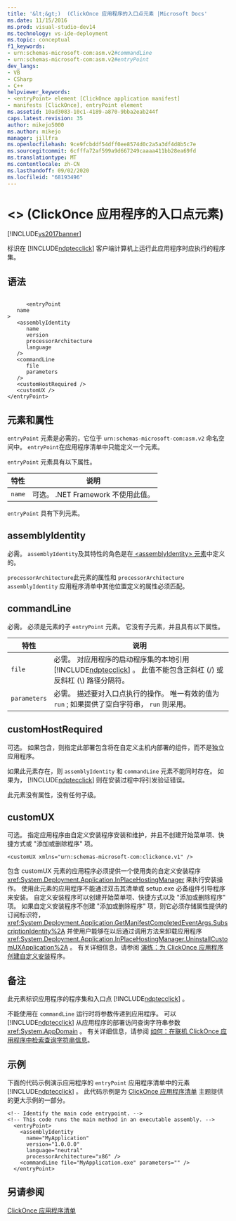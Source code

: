 ```yaml
---
title: '&lt;&gt;)  (ClickOnce 应用程序的入口点元素 |Microsoft Docs'
ms.date: 11/15/2016
ms.prod: visual-studio-dev14
ms.technology: vs-ide-deployment
ms.topic: conceptual
f1_keywords:
- urn:schemas-microsoft-com:asm.v2#commandLine
- urn:schemas-microsoft-com:asm.v2#entryPoint
dev_langs:
- VB
- CSharp
- C++
helpviewer_keywords:
- <entryPoint> element [ClickOnce application manifest]
- manifests [ClickOnce], entryPoint element
ms.assetid: 10ad3083-10c1-4189-a870-9bba2eab244f
caps.latest.revision: 35
author: mikejo5000
ms.author: mikejo
manager: jillfra
ms.openlocfilehash: 9ce9fcbddf54dff0ee8574d0c2a5a3df4d8b5c7e
ms.sourcegitcommit: 6cfffa72af599a9d667249caaaa411bb28ea69fd
ms.translationtype: MT
ms.contentlocale: zh-CN
ms.lasthandoff: 09/02/2020
ms.locfileid: "68193496"
---
```

# <a name="ltentrypointgt-element-clickonce-application"></a>&lt;&gt; (ClickOnce 应用程序的入口点元素) 
[!INCLUDE[vs2017banner](../includes/vs2017banner.md)]

标识在 [!INCLUDE[ndptecclick](../includes/ndptecclick-md.md)] 客户端计算机上运行此应用程序时应执行的程序集。  
  
## <a name="syntax"></a>语法  
  
```  
  
      <entryPoint  
   name  
>  
   <assemblyIdentity  
      name  
      version  
      processorArchitecture  
      language  
   />  
   <commandLine  
      file  
      parameters  
   />  
   <customHostRequired />  
   <customUX />  
</entryPoint>  
```  
  
## <a name="elements-and-attributes"></a>元素和属性  
 `entryPoint` 元素是必需的，它位于 `urn:schemas-microsoft-com:asm.v2` 命名空间中。 `entryPoint`在应用程序清单中只能定义一个元素。  
  
 `entryPoint` 元素具有以下属性。  
  
|特性|说明|  
|---------------|-----------------|  
|`name`|可选。 .NET Framework 不使用此值。|  
  
 `entryPoint` 具有下列元素。  
  
## <a name="assemblyidentity"></a>assemblyIdentity  
 必需。 `assemblyIdentity`及其特性的角色是在[ \<assemblyIdentity> 元素](../deployment/assemblyidentity-element-clickonce-application.md)中定义的。  
  
 `processorArchitecture`此元素的属性和 `processorArchitecture` `assemblyIdentity` 应用程序清单中其他位置定义的属性必须匹配。  
  
## <a name="commandline"></a>commandLine  
 必需。 必须是元素的子 `entryPoint` 元素。 它没有子元素，并且具有以下属性。  
  
|特性|说明|  
|---------------|-----------------|  
|`file`|必需。 对应用程序的启动程序集的本地引用 [!INCLUDE[ndptecclick](../includes/ndptecclick-md.md)] 。 此值不能包含正斜杠 (/) 或反斜杠 (\\) 路径分隔符。|  
|`parameters`|必需。 描述要对入口点执行的操作。 唯一有效的值为 `run` ; 如果提供了空白字符串， `run` 则采用。|  
  
## <a name="customhostrequired"></a>customHostRequired  
 可选。 如果包含，则指定此部署包含将在自定义主机内部署的组件，而不是独立应用程序。  
  
 如果此元素存在，则 `assemblyIdentity` 和 `commandLine` 元素不能同时存在。 如果为， [!INCLUDE[ndptecclick](../includes/ndptecclick-md.md)] 则在安装过程中将引发验证错误。  
  
 此元素没有属性，没有任何子级。  
  
## <a name="customux"></a>customUX  
 可选。 指定应用程序由自定义安装程序安装和维护，并且不创建开始菜单项、快捷方式或 "添加或删除程序" 项。  
  
```  
<customUX xmlns="urn:schemas-microsoft-com:clickonce.v1" />  
```  
  
 包含 customUX 元素的应用程序必须提供一个使用类的自定义安装程序 <xref:System.Deployment.Application.InPlaceHostingManager> 来执行安装操作。 使用此元素的应用程序不能通过双击其清单或 setup.exe 必备组件引导程序来安装。 自定义安装程序可以创建开始菜单项、快捷方式以及 "添加或删除程序" 项。 如果自定义安装程序不创建 "添加或删除程序" 项，则它必须存储属性提供的订阅标识符， <xref:System.Deployment.Application.GetManifestCompletedEventArgs.SubscriptionIdentity%2A> 并使用户能够在以后通过调用方法来卸载应用程序 <xref:System.Deployment.Application.InPlaceHostingManager.UninstallCustomUXApplication%2A> 。 有关详细信息，请参阅 [演练：为 ClickOnce 应用程序创建自定义安装](../deployment/walkthrough-creating-a-custom-installer-for-a-clickonce-application.md)程序。  
  
## <a name="remarks"></a>备注  
 此元素标识应用程序的程序集和入口点 [!INCLUDE[ndptecclick](../includes/ndptecclick-md.md)] 。  
  
 不能使用在 `commandLine` 运行时将参数传递到应用程序。 可以 [!INCLUDE[ndptecclick](../includes/ndptecclick-md.md)] 从应用程序的部署访问查询字符串参数 <xref:System.AppDomain> 。 有关详细信息，请参阅 [如何：在联机 ClickOnce 应用程序中检索查询字符串信息](../deployment/how-to-retrieve-query-string-information-in-an-online-clickonce-application.md)。  
  
## <a name="example"></a>示例  
 下面的代码示例演示应用程序的 `entryPoint` 应用程序清单中的元素 [!INCLUDE[ndptecclick](../includes/ndptecclick-md.md)] 。 此代码示例是为 [ClickOnce 应用程序清单](../deployment/clickonce-application-manifest.md) 主题提供的更大示例的一部分。  
  
```  
<!-- Identify the main code entrypoint. -->  
<!-- This code runs the main method in an executable assembly. -->  
  <entryPoint>  
    <assemblyIdentity   
      name="MyApplication"   
      version="1.0.0.0"  
      language="neutral"  
      processorArchitecture="x86" />  
    <commandLine file="MyApplication.exe" parameters="" />  
  </entryPoint>  
```  
  
## <a name="see-also"></a>另请参阅  
 [ClickOnce 应用程序清单](../deployment/clickonce-application-manifest.md)
